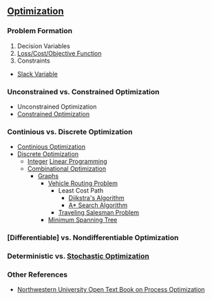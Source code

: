 ## [Optimization](https://en.wikipedia.org/wiki/Mathematical_optimization)
### Problem Formation
1. Decision Variables
2. [Loss/Cost/Objective Function](https://en.wikipedia.org/wiki/Loss_function)
3. Constraints
  * [Slack Variable](https://en.wikipedia.org/wiki/Slack_variable)
### Unconstrained vs. Constrained Optimization
* Unconstrained Optimization
* [Constrained Optimization](https://en.wikipedia.org/wiki/Constrained_optimization)
### Continious vs. Discrete Optimization
* [Continious Optimization](https://en.wikipedia.org/wiki/Continuous_optimization)
* [Discrete Optimization](https://en.wikipedia.org/wiki/Discrete_optimization)
  * [Integer](https://en.wikipedia.org/wiki/Integer_programming) [Linear Programming](https://en.wikipedia.org/wiki/Linear_programming)
  * [Combinational Optimization](https://en.wikipedia.org/wiki/Combinatorial_optimization)
    * [Graphs](https://en.wikipedia.org/wiki/Graph_(discrete_mathematics))
      * [Vehicle Routing Problem](https://en.wikipedia.org/wiki/Vehicle_routing_problem)
        * Least Cost Path
          * [Dijkstra's Algorithm](https://en.wikipedia.org/wiki/Dijkstra%27s_algorithm)
          * [A* Search Algorithm](https://en.wikipedia.org/wiki/A*_search_algorithm)
        * [Traveling Salesman Problem](https://en.wikipedia.org/wiki/Travelling_salesman_problem)
      * [Minimum Spanning Tree](https://en.wikipedia.org/wiki/Minimum_spanning_tree)
### [Differentiable] vs. Nondifferentiable Optimization
### Deterministic vs. [Stochastic Optimization](https://en.wikipedia.org/wiki/Stochastic_optimization)
### Other References
* [Northwestern University Open Text Book on Process Optimization](https://optimization.mccormick.northwestern.edu/index.php/Main_Page)

